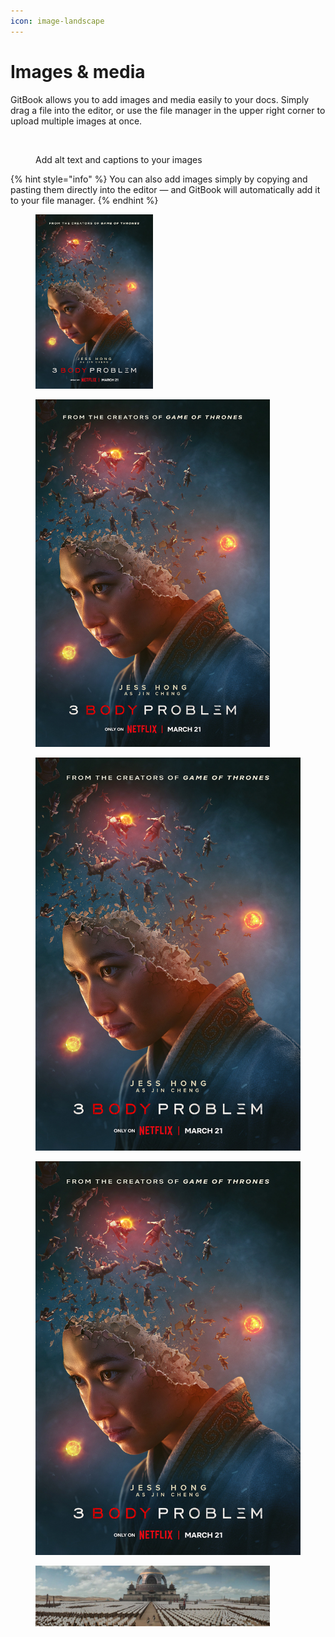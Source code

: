 ```yaml
---
icon: image-landscape
---
```


# Images & media

GitBook allows you to add images and media easily to your docs. Simply drag a file into the editor, or use the file manager in the upper right corner to upload multiple images at once.

<figure><img src="https://gitbookio.github.io/onboarding-template-images/images-hero.png" alt=""><figcaption><p>Add alt text and captions to your images</p></figcaption></figure>

{% hint style="info" %}
You can also add images simply by copying and pasting them directly into the editor — and GitBook will automatically add it to your file manager.
{% endhint %}

<figure><img src="../.gitbook/assets/three_body_problem_karakterposzterek4.jpg" alt="" width="188"><figcaption></figcaption></figure>

<figure><img src="../.gitbook/assets/three_body_problem_karakterposzterek4.jpg" alt="" width="375"><figcaption></figcaption></figure>

<figure><img src="../.gitbook/assets/three_body_problem_karakterposzterek4.jpg" alt="" width="563"><figcaption></figcaption></figure>

<figure><img src="../.gitbook/assets/three_body_problem_karakterposzterek4.jpg" alt=""><figcaption></figcaption></figure>

<figure><img src="../.gitbook/assets/3.Body.Problem_Xanadu_ext.jpg" alt="" width="375"><figcaption></figcaption></figure>
